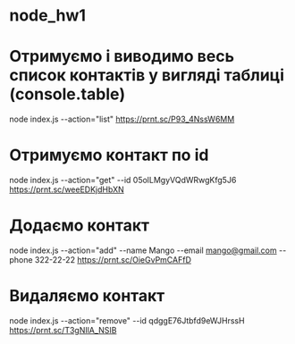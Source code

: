 # node_hw1

# Отримуємо і виводимо весь список контактів у вигляді таблиці (console.table)

node index.js --action="list"
https://prnt.sc/P93_4NssW6MM

# Отримуємо контакт по id

node index.js --action="get" --id 05olLMgyVQdWRwgKfg5J6
https://prnt.sc/weeEDKjdHbXN

# Додаємо контакт

node index.js --action="add" --name Mango --email mango@gmail.com --phone 322-22-22
https://prnt.sc/OieGvPmCAFfD

# Видаляємо контакт

node index.js --action="remove" --id qdggE76Jtbfd9eWJHrssH
https://prnt.sc/T3gNIlA_NSIB
